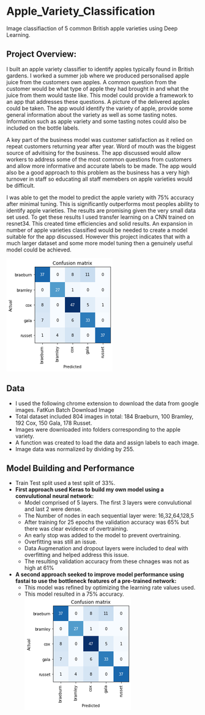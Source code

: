 # Apple_Variety_Classification
Image classifiaction of 5 common British apple varieties using Deep Learning.

## Project Overview:
I built an apple variety classifier to identify apples typically found in British gardens. I worked a summer job where we produced personalised apple juice from the customers own apples. A common question from the customer would be what type of apple they had brought in and what the juice from them would taste like. This model could provide a framework to an app that addresses these questions. A picture of the delivered apples could be taken. The app would  identify the variety of apple, provide some general information about the variety as well as some tasting notes. Information such as apple variety and some tasting notes could also be included on the bottle labels.

A key part of the business model was customer satisfaction as it relied on repeat customers returning year after year. Word of mouth was the biggest source of advitising for the business. The app discussed would allow workers to address some of the most common questions from customers and allow more informative and accurate labels to be made. The app would also be a good approach to this problem as the business has a very high turnover in staff so educating all staff memebers on apple varieties would be difficult.

I was able to get the model to predict the apple variety with 75% accuracy after minimal tuning. This is significantly outperforms most peoples ability to identify apple varieties. The results are promising given the very small data set used. To get these results I used transfer learning on a CNN trained on resnet34. This created time efficiencies and solid results. An expansion in number of apple varieties classified would be needed to create a model suitable for the app discussed. However this project indicates that with a much larger dataset and some more model tuning then a genuinely useful model could be achieved.

![alt text](https://github.com/WiltshireWizard/Apple_Variety_Classification/blob/master/Confusion_Matrix.png)


## Data 
* I used the following chrome extension to download the data from google images. FatKun Batch Download Image
* Total dataset included 804 images in total: 184 Braeburn, 100 Bramley, 192 Cox, 150 Gala, 178 Russet.
* Images were downloaded into folders corresponding to the apple variety.
* A function was created to load the data and assign labels to each image.
* Image data was normalized by dividing by 255.

## Model Building and Performance
* Train Test split used a test split of 33%.
* **First approach used Keras to build my own model using a convulutional neural network:**
    * Model comprised of 5 layers. The first 3 layers were convulutional and last 2 were dense.
    * The Number of nodes in each sequential layer were: 16,32,64,128,5
    * After training for 25 epochs the validation accuracy was 65% but there was clear evidence of overtraining.
    * An early stop was added to the model to prevent overtraining.
    * Overfitting was still an issue.
    * Data Augmenation and dropout layers were included to deal with overfitting and helped address this issue.
    * The resulting validation accuracy from these chnages was not as high at 61%
* **A second approach seeked to improve model performance using fastai to use the bottleneck features of a pre-trained network:**
    * This model was refined by optimizing the learning rate values used.
    * This model resulted in a 75% accuracy.
    ![alt text](https://github.com/WiltshireWizard/Apple_Variety_Classification/blob/master/Confusion_Matrix.png)
